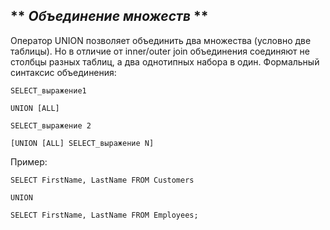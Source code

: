 ## ** _Объединение множеств_ **

Оператор UNION позволяет объединить два множества (условно две таблицы). Но в отличие от inner/outer join объединения соединяют не столбцы разных таблиц, а два однотипных набора в один. Формальный синтаксис объединения:

	SELECT_выражение1
	
	UNION [ALL]
	
	SELECT_выражение 2
	
	[UNION [ALL] SELECT_выражение N]
	

Пример:

	SELECT FirstName, LastName FROM Customers
	
	UNION
	
	SELECT FirstName, LastName FROM Employees;